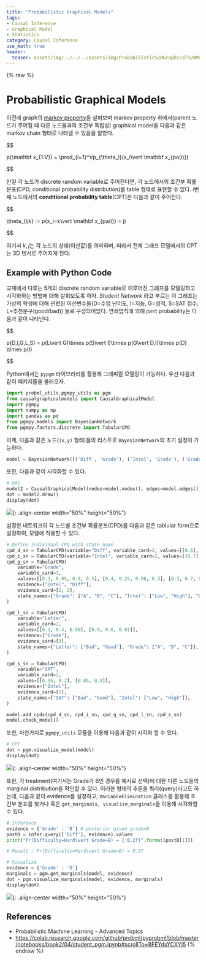 ```yaml
---
title: "Probabilistic Graphical Models"
tags:
- Causal Inference
- Graphical Model
- Statistics
category: Causal Inference
use_math: true
header: 
  teaser: assets/img/../../../assets/img/Probabilistic%20Graphical%20Models.assets/스크린샷%202022-09-28%20오전%209.22.38.png
---
```

{% raw %}
# Probabilistic Graphical Models

이전에 graph의 [markov property](https://ddangchani.github.io/CausalInference6)을 살펴보며 markov property 하에서(parent 노드가 주어질 때 다른 노드들과의 조건부 독립성) graphical model을 다음과 같은 markov chain 형태로 나타낼 수 있음을 알았다.

$$

p(\mathbf x_{1:V}) = \prod_{i=1}^Vp_{\theta_i}(x_i\vert \mathbf x_{pa(i)})

$$

만일 각 노드가 discrete random variable로 주어진다면, 각 노드에서의 조건부 확률분포(CPD, conditional probability distribution)를 table 형태로 표현할 수 있다. i번째 노드에서의 **conditional probability table**(CPT)은 다음과 같이 주어진다.

$$

\theta_{ijk} := p(x_i=k\vert \mathbf x_{pa(i)} = j)

$$

여기서 $k, j$는 각 노드의 상태(이산값)를 의미하며, 따라서 전체 그래프 모델에서의 CPT는 3D 텐서로 주어지게 된다.

## Example with Python Code

교재에서 다루는 5개의 discrete random variable로 이루어진 그래프를 모델링하고 시각화하는 방법에 대해 살펴보도록 하자. *Student Network* 라고 부르는 이 그래프는 가상의 학생에 대해 관련된 이산변수들(D=수업 난이도, I=지능, G=성적, S=SAT 점수, L=추천문구(good/bad)) 들로 구성되어있다. 연쇄법칙에 의해 joint probability는 다음과 같이 나타난다.

$$

p(D,I,G,L,S) = p(L\vert G)\times p(S\vert I)\times p(G\vert D,I)\times p(D) \times p(I)

$$

Python에서는 `pypgm` 라이브러리를 활용해 그래피컬 모델링이 가능하다. 우선 다음과 같이 패키지들을 불러오자.

```python
import probml_utils.pgmpy_utils as pgm
from causalgraphicalmodels import CausalGraphicalModel
import pgmpy
import numpy as np
import pandas as pd
from pgmpy.models import BayesianNetwork
from pgmpy.factors.discrete import TabularCPD
```

이제, 다음과 같은 노드(`(x,y)` 형태)들의 리스트로 `BayesianNetwork`의 초기 설정이 가능하다.

```python
model = BayesianNetwork([('Diff', 'Grade'), ('Intel', 'Grade'), ('Grade', 'Letter'), ('Intel', 'SAT')])
```

또한, 다음과 같이 시각화할 수 있다.

```python
# DAG
model2 = CausalGraphicalModel(nodes=model.nodes(), edges=model.edges())
dot = model2.draw()
display(dot)
```

![](/assets/img/Probabilistic%20Graphical%20Models.assets/스크린샷%202022-09-28%20오전%209.20.57.png){: .align-center width="50%" height="50%"}

설정한 네트워크의 각 노드별 조건부 확률분포(CPD)를 다음과 같은 tablular form으로 설정하여, 모델에 적용할 수 있다.

```python
# Define Individual CPD with state name
cpd_d_sn = TabularCPD(variable="Diff", variable_card=2, values=[[0.6], [0.4]], state_names={"Diff": ["Easy", "Hard"]})
cpd_i_sn = TabularCPD(variable="Intel", variable_card=2, values=[[0.7], [0.3]], state_names={"Intel": ["Low", "High"]})
cpd_g_sn = TabularCPD(
    variable="Grade",
    variable_card=3,
    values=[[0.3, 0.05, 0.9, 0.5], [0.4, 0.25, 0.08, 0.3], [0.3, 0.7, 0.02, 0.2]],
    evidence=["Intel", "Diff"],
    evidence_card=[2, 2],
    state_names={"Grade": ["A", "B", "C"], "Intel": ["Low", "High"], "Diff": ["Easy", "Hard"]},
)

cpd_l_sn = TabularCPD(
    variable="Letter",
    variable_card=2,
    values=[[0.1, 0.4, 0.99], [0.9, 0.6, 0.01]],
    evidence=["Grade"],
    evidence_card=[3],
    state_names={"Letter": ["Bad", "Good"], "Grade": ["A", "B", "C"]},
)

cpd_s_sn = TabularCPD(
    variable="SAT",
    variable_card=2,
    values=[[0.95, 0.2], [0.05, 0.8]],
    evidence=["Intel"],
    evidence_card=[2],
    state_names={"SAT": ["Bad", "Good"], "Intel": ["Low", "High"]},
)

model.add_cpds(cpd_d_sn, cpd_i_sn, cpd_g_sn, cpd_l_sn, cpd_s_sn)
model.check_model()
```

또한, 마찬가지로 `pgmpy_utils` 모듈을 이용해 다음과 같이 시각화 할 수 있다.

```python
# CPT
dot = pgm.visualize_model(model)
display(dot)
```

![](assets/img/../../../assets/img/Probabilistic%20Graphical%20Models.assets/스크린샷%202022-09-28%20오전%209.22.38.png){: .align-center width="50%" height="50%"}

또한, 각 treatment(여기서는 Grade가 B인 경우를 예시로 선택)에 대한 다른 노드들의 marginal distribution을 확인할 수 있다. 이러한 형태의 추론을 쿼리(query)라고도 하는데,  다음과 같이 evidence를 설정하고, `VariableElimination` 클래스를 활용해 조건부 분포를 찾거나 혹은 `get_marginals, visualize_marginals`을 이용해 시각화할 수 있다.

```python
# Inference
evidence = {'Grade' : 'B'} # posterior given grade=B
postD = infer.query(['Diff'], evidence).values
print("Pr(Difficulty=Hard\vert Grade=B) = {:0.2f}".format(postD[1]))

# Result : Pr(Difficulty=Hard\vert Grade=B) = 0.37
```

```python
# Visualize
evidence = {'Grade' : 'B'}
marginals = pgm.get_marginals(model, evidence)
dot = pgm.visualize_marginals(model, evidence, marginals)
display(dot)
```

![](assets/img/../../../assets/img/Probabilistic%20Graphical%20Models.assets/스크린샷%202022-09-28%20오전%209.26.58.png){: .align-center width="50%" height="50%"}

## References

- Probabilistic Machine Learning - Advanced Topics
- https://colab.research.google.com/github/probml/pyprobml/blob/master/notebooks/book2/04/student_pgm.ipynb#scrollTo=8FEYdsYCXYj5
{% endraw %}